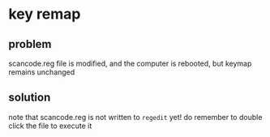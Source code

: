 # key remap

## problem

scancode.reg file is modified, and the computer is rebooted, but keymap remains unchanged

## solution

note that scancode.reg is not written to `regedit` yet!
do remember to double click the file to execute it